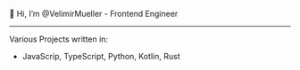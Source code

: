 👋 Hi, I’m @VelimirMueller - Frontend Engineer
____

Various Projects written in:
- JavaScrip, TypeScript, Python, Kotlin, Rust
 
<!---
VelimirMueller/VelimirMueller is a ✨ special ✨ repository because its `README.md` (this file) appears on your GitHub profile.
You can click the Preview link to take a look at your changes.
--->
